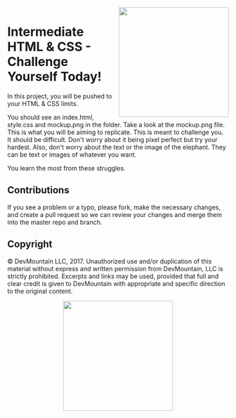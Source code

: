 <img src="https://devmounta.in/img/logowhiteblue.png" width="250" align="right">

# Intermediate HTML & CSS - Challenge Yourself Today! 

In this project, you will be pushed to your HTML & CSS limits.

You should see an index.html, style.css and mockup.png in the folder. Take a look at the mockup.png file. This is what you will be aiming to replicate. This is meant to challenge you. It should be difficult. Don't worry about it being pixel perfect but try your hardest. Also, don't worry about the text or the image of the elephant. They can be text or images of whatever you want. 

You learn the most from these struggles.

## Contributions

If you see a problem or a typo, please fork, make the necessary changes, and create a pull request so we can review your changes and merge them into the master repo and branch.

## Copyright

© DevMountain LLC, 2017. Unauthorized use and/or duplication of this material without express and written permission from DevMountain, LLC is strictly prohibited. Excerpts and links may be used, provided that full and clear credit is given to DevMountain with appropriate and specific direction to the original content.

<p align="center">
<img src="https://devmounta.in/img/logowhiteblue.png" width="250">
</p>
